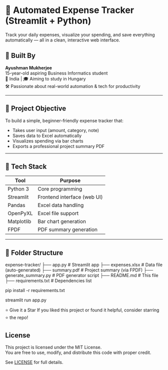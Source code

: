 # 💼 Automated Expense Tracker (Streamlit + Python)

Track your daily expenses, visualize your spending, and save everything automatically — all in a clean, interactive web interface.

## 🚀 Built By

**Ayushman Mukherjee**  
15-year-old aspiring Business Informatics student  
📍 India | 🎓 Aiming to study in Hungary  
🛠 Passionate about real-world automation & tech for productivity

---

## 🎯 Project Objective

To build a simple, beginner-friendly expense tracker that:
- Takes user input (amount, category, note)
- Saves data to Excel automatically
- Visualizes spending via bar charts
- Exports a professional project summary PDF

---

## 🧰 Tech Stack

| Tool | Purpose |
|------|---------|
| Python 3 | Core programming |
| Streamlit | Frontend interface (web UI) |
| Pandas | Excel data handling |
| OpenPyXL | Excel file support |
| Matplotlib | Bar chart generation |
| FPDF | PDF summary generation |

---



## 📂 Folder Structure


expense-tracker/
├── app.py # Streamlit app
├── expenses.xlsx # Data file (auto-generated)
├── summary.pdf # Project summary (via FPDF)
├── generate_summary.py # PDF generator script
├── README.md # This file
├── requirements.txt # Dependencies list

pip install -r requirements.txt


streamlit run app.py

⭐️ Give it a Star
If you liked this project or found it helpful, consider starring ⭐️ the repo!



## License

This project is licensed under the MIT License.  
You are free to use, modify, and distribute this code with proper credit.

See [LICENSE](LICENSE) for full details.
